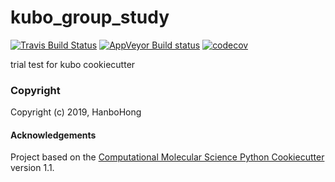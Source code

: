 kubo_group_study
==============================
[//]: # (Badges)
[![Travis Build Status](https://travis-ci.com/REPLACE_WITH_OWNER_ACCOUNT/kubo_group_study.svg?branch=master)](https://travis-ci.com/REPLACE_WITH_OWNER_ACCOUNT/kubo_group_study)
[![AppVeyor Build status](https://ci.appveyor.com/api/projects/status/REPLACE_WITH_APPVEYOR_LINK/branch/master?svg=true)](https://ci.appveyor.com/project/REPLACE_WITH_OWNER_ACCOUNT/kubo_group_study/branch/master)
[![codecov](https://codecov.io/gh/REPLACE_WITH_OWNER_ACCOUNT/kubo_group_study/branch/master/graph/badge.svg)](https://codecov.io/gh/REPLACE_WITH_OWNER_ACCOUNT/kubo_group_study/branch/master)

trial test for kubo cookiecutter

### Copyright

Copyright (c) 2019, HanboHong


#### Acknowledgements
 
Project based on the 
[Computational Molecular Science Python Cookiecutter](https://github.com/molssi/cookiecutter-cms) version 1.1.
